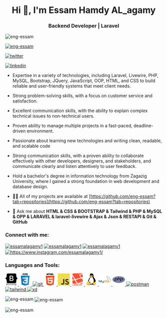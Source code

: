 <h1 align="center">Hi 👋, I'm Essam Hamdy AL_agamy</h1>
<h3 align="center">Backend Developer | Laravel</h3>

<p align="left"> <img src="https://komarev.com/ghpvc/?username=eng-essam&label=Profile%20views&color=0e75b6&style=flat" alt="eng-essam" /> </p>

<p align="left"> <a href="https://github.com/ryo-ma/github-profile-trophy"><img src="https://github-profile-trophy.vercel.app/?username=eng-essam" alt="eng-essam" /></a> </p>

<p align="left"> <a href="https://twitter.com/essamalagamy1" target="blank"><img src="https://img.shields.io/twitter/follow/essamalagamy1?logo=twitter&style=for-the-badge" alt="twitter" /></a> </p>

<p align="left"> <a href="https://linkedin.com/in/essamalagamy1" target="blank"><img src="https://img.shields.io/linkedin/follow/essamalagamy1?logo=twitter&style=for-the-badge" alt="linkedin" /></a> </p>

 - Expertise in a variety of technologies, including Laravel, Livewire, PHP, MySQL, Bootstrap, JQuery, 
 JavaScript, OOP, HTML, and CSS to build reliable and user-friendly systems that meet client needs.
- Strong problem-solving skills, with a focus on customer service and satisfaction.
- Excellent communication skills, with the ability to explain complex technical issues to non-technical users.
- Proven ability to manage multiple projects in a fast-paced, deadline-driven environment.
- Passionate about learning new technologies and writing clean, readable, and scalable code
- Strong communication skills, with a proven ability to collaborate effectively with other developers, 
 designers, and stakeholders, and communicate clearly and listen attentively to user feedback.
- Hold a bachelor's degree in information technology from Zagazig University, where I gained a strong 
 foundation in web development and database design.

- 👨‍💻 All of my projects are available at [https://github.com/eng-essam?tab=repositories](https://github.com/eng-essam?tab=repositories)

- 💬 Ask me about **HTML & CSS & BOOTSTRAP & Tailwind & PHP & MySQL & OPP & LARAVEL & laravel-livewire & Ajax & Json & RESTAPI & Git & GitHub**

<h3 align="left">Connect with me:</h3>
<p align="left">
<a href="https://twitter.com/essamalagamy1" target="blank"><img align="center" src="https://raw.githubusercontent.com/rahuldkjain/github-profile-readme-generator/master/src/images/icons/Social/twitter.svg" alt="essamalagamy1" height="30" width="40" /></a>
<a href="https://linkedin.com/in/essamalagamy1" target="blank"><img align="center" src="https://raw.githubusercontent.com/rahuldkjain/github-profile-readme-generator/master/src/images/icons/Social/linked-in-alt.svg" alt="essamalagamy1" height="30" width="40" /></a>
<a href="https://fb.com/essamalagamy1" target="blank"><img align="center" src="https://raw.githubusercontent.com/rahuldkjain/github-profile-readme-generator/master/src/images/icons/Social/facebook.svg" alt="essamalagamy1" height="30" width="40" /></a>
<a href="https://instagram.com/https://www.instagram.com/essam_alagamy/" target="blank"><img align="center" src="https://raw.githubusercontent.com/rahuldkjain/github-profile-readme-generator/master/src/images/icons/Social/instagram.svg" alt="https://www.instagram.com/essamalagamy1/" height="30" width="40" /></a>
</p>

<h3 align="left">Languages and Tools:</h3>
<p align="left"> <a href="https://getbootstrap.com" target="_blank" rel="noreferrer"> <img src="https://raw.githubusercontent.com/devicons/devicon/master/icons/bootstrap/bootstrap-plain-wordmark.svg" alt="bootstrap" width="40" height="40"/> </a> <a href="https://www.w3schools.com/css/" target="_blank" rel="noreferrer"> <img src="https://raw.githubusercontent.com/devicons/devicon/master/icons/css3/css3-original-wordmark.svg" alt="css3" width="40" height="40"/> </a> <a href="https://git-scm.com/" target="_blank" rel="noreferrer"> <img src="https://www.vectorlogo.zone/logos/git-scm/git-scm-icon.svg" alt="git" width="40" height="40"/> </a> <a href="https://www.w3.org/html/" target="_blank" rel="noreferrer"> <img src="https://raw.githubusercontent.com/devicons/devicon/master/icons/html5/html5-original-wordmark.svg" alt="html5" width="40" height="40"/> </a> <a href="https://developer.mozilla.org/en-US/docs/Web/JavaScript" target="_blank" rel="noreferrer"> <img src="https://raw.githubusercontent.com/devicons/devicon/master/icons/javascript/javascript-original.svg" alt="javascript" width="40" height="40"/> </a> <a href="https://laravel.com/" target="_blank" rel="noreferrer"> <img src="https://raw.githubusercontent.com/devicons/devicon/master/icons/laravel/laravel-plain-wordmark.svg" alt="laravel" width="40" height="40"/> </a> <a href="https://www.linux.org/" target="_blank" rel="noreferrer"> <img src="https://raw.githubusercontent.com/devicons/devicon/master/icons/linux/linux-original.svg" alt="linux" width="40" height="40"/> </a> <a href="https://www.mysql.com/" target="_blank" rel="noreferrer"> <img src="https://raw.githubusercontent.com/devicons/devicon/master/icons/mysql/mysql-original-wordmark.svg" alt="mysql" width="40" height="40"/> </a> <a href="https://www.php.net" target="_blank" rel="noreferrer"> <img src="https://raw.githubusercontent.com/devicons/devicon/master/icons/php/php-original.svg" alt="php" width="40" height="40"/> </a> <a href="https://postman.com" target="_blank" rel="noreferrer"> <img src="https://www.vectorlogo.zone/logos/getpostman/getpostman-icon.svg" alt="postman" width="40" height="40"/> </a> <a href="https://tailwindcss.com/" target="_blank" rel="noreferrer"> <img src="https://www.vectorlogo.zone/logos/tailwindcss/tailwindcss-icon.svg" alt="tailwind" width="40" height="40"/> </a> <a href="https://www.adobe.com/products/xd.html" target="_blank" rel="noreferrer"> <img src="https://cdn.worldvectorlogo.com/logos/adobe-xd.svg" alt="xd" width="40" height="40"/> </a> </p>

<p><img align="left" src="https://github-readme-stats.vercel.app/api/top-langs?username=eng-essam&show_icons=true&locale=en&layout=compact" alt="eng-essam" /></p>

<p>&nbsp;<img align="center" src="https://github-readme-stats.vercel.app/api?username=eng-essam&show_icons=true&locale=en" alt="eng-essam" /></p>

<p><img align="center" src="https://github-readme-streak-stats.herokuapp.com/?user=eng-essam&" alt="eng-essam" /></p>
